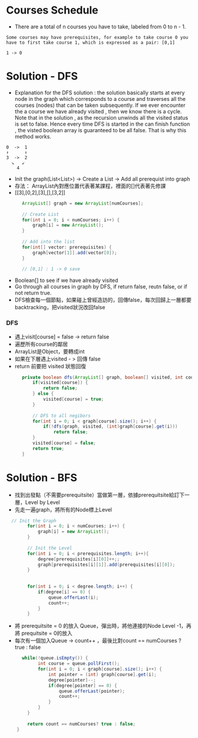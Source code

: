 # Courses Schedule
- There are a total of n courses you have to take, labeled from 0 to n - 1.
```
Some courses may have prerequisites, for example to take course 0 you have to first take course 1, which is expressed as a pair: [0,1]

1 -> 0
```


# Solution - DFS

 - Explanation for the DFS solution : the solution basically starts at every node in the graph which corresponds to a course and traverses all the courses (nodes) that can be taken subsequently. If we ever encounter the a course we have already visited , then we know there is a cycle. Note that in the solution , as the recursion unwinds all the visited status is set to false. Hence every time DFS is started in the can finish function , the visted boolean array is guaranteed to be all false. That is why this method works.


```
0  ->  1     
↑      ↑
3  ->  2
  ↘   ↙     
    4   
```
- Init the graph(List<List<Integer>>) -> Create a List -> Add all prerequist into graph
- 存法： ArrayList內對應位置代表著某課程，裡面的[]代表著先修課
- [[3],[0,2],[3],[],[3,2]]

```java
      ArrayList[] graph = new ArrayList[numCourses];
      
      // Create List 
      for(int i = 0; i < numCourses; i++) {
          graph[i] = new ArrayList();
      }
      
      // Add into the list
      for(int[] vector: prerequisites) {
          graph[vector[1]].add(vector[0]);
      }
      
      // [0,1] : 1 -> 0 save 
```

- Boolean[] to see if we have already visited
- Go through all courses in graph by DFS, if return false, reutn false, or if not return true.
- DFS檢查每一個節點，如果碰上曾經造訪的，回傳false，每次回歸上一層都要backtracking，把visited狀況改回false

### DFS
- 遇上visit[course] = false -> return false
- 遍歷所有course的鄰居
- ArrayList是Object，要轉成int
- 如果在下層遇上visited - > 回傳 false
- return 前要把 visited 狀態回復

```java
      private boolean dfs(ArrayList[] graph, boolean[] visited, int course) {
          if(visited[course]) {
              return false;
          } else {
              visited[course] = true;
          }
          
          // DFS to all negibors
          for(int i = 0; i < graph[course].size(); i++) {
              if(!dfs(graph, visited, (int)graph[course].get(i)))
                  return false;
          }
          visited[course] = false;
          return true;
      }

```

# Solution - BFS
- 找到出發點（不需要prerequitsite）當做第一層，依據prerequitsite給訂下一層，Level by Level
- 先走一遍graph，將所有的Node標上Level
```java
  // Init the Graph
        for(int i = 0; i < numCourses; i++) {
            graph[i] = new ArrayList();
        }
        
        // Init the Level
        for(int i = 0; i < prerequisites.length; i++){
            degree[prerequisites[i][0]]++;;
            graph[prerequisites[i][1]].add(prerequisites[i][0]);
        }
        
        
        for(int i = 0; i < degree.length; i++) {
            if(degree[i] == 0) {
                queue.offerLast(i);
                count++;
            }
        }
```

- 將 prerequitsite = 0 的放入 Queue，彈出時，將他連接的Node Level -1，再將 prequitsite = 0的放入
- 每次有一個加入Queue -> count++ ，最後比對count == numCourses ? true : false
```java
      while(!queue.isEmpty()) {
            int course = queue.pollFirst();
            for(int i = 0; i < graph[course].size(); i++) {
                int pointer = (int) graph[course].get(i);
                degree[pointer]--;
                if(degree[pointer] == 0) {
                    queue.offerLast(pointer);
                    count++;
                }
            }
        }
        
        return count == numCourses? true : false;
    }
```